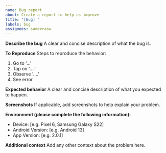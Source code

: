 ```yaml
---
name: Bug report
about: Create a report to help us improve
title: "[Bug] "
labels: bug
assignees: sameerasw
---
```


**Describe the bug**
A clear and concise description of what the bug is.

**To Reproduce**
Steps to reproduce the behavior:
1. Go to '...'
2. Tap on '....'
3. Observe '....'
4. See error

**Expected behavior**
A clear and concise description of what you expected to happen.

**Screenshots**
If applicable, add screenshots to help explain your problem.

**Environment (please complete the following information):**
 - Device: [e.g. Pixel 6, Samsung Galaxy S22]
 - Android Version: [e.g. Android 13]
 - App Version: [e.g. 2.0.1]

**Additional context**
Add any other context about the problem here.
